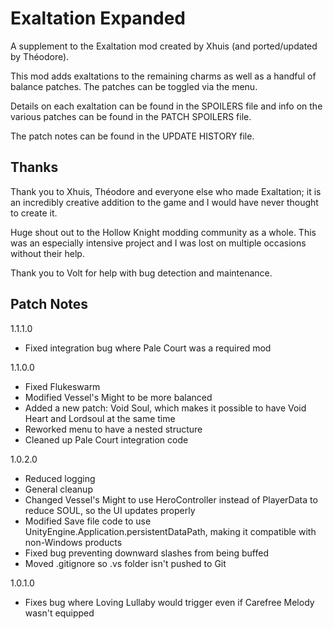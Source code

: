 # Exaltation Expanded
A supplement to the Exaltation mod created by Xhuis (and ported/updated by Théodore). 

This mod adds exaltations to the remaining charms as well as a handful of balance patches. The patches can be toggled via the menu.

Details on each exaltation can be found in the SPOILERS file and info on the various patches can be found in the PATCH SPOILERS file.

The patch notes can be found in the UPDATE HISTORY file.

## Thanks
Thank you to Xhuis, Théodore and everyone else who made Exaltation; it is an incredibly creative addition to the game and I would have never thought to create it.

Huge shout out to the Hollow Knight modding community as a whole. This was an especially intensive project and I was lost on multiple occasions without their help.

Thank you to Volt for help with bug detection and maintenance.

## Patch Notes
1.1.1.0
-	Fixed integration bug where Pale Court was a required mod

1.1.0.0
-	Fixed Flukeswarm
-	Modified Vessel's Might to be more balanced
-	Added a new patch: Void Soul, which makes it possible to have Void Heart and Lordsoul at the same time
-	Reworked menu to have a nested structure
-	Cleaned up Pale Court integration code

1.0.2.0
-	Reduced logging
-	General cleanup
-	Changed Vessel's Might to use HeroController instead of PlayerData to reduce SOUL, so the UI updates properly
-	Modified Save file code to use UnityEngine.Application.persistentDataPath, making it compatible with non-Windows products
-	Fixed bug preventing downward slashes from being buffed
-	Moved .gitignore so .vs folder isn't pushed to Git

1.0.1.0
-	Fixes bug where Loving Lullaby would trigger even if Carefree Melody wasn't equipped
